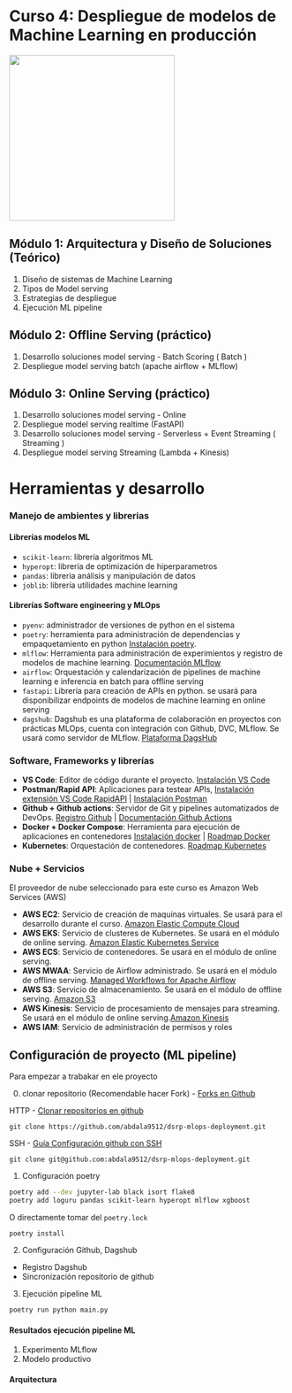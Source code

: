 # Curso 4: Despliegue de modelos de Machine Learning en producción


<img src="https://ci3.googleusercontent.com/mail-sig/AIorK4zt6tOa3204Znd9u8YWMhVnZGy1TWuE7fovhJFzJFvFsfBrTb4F2vc6V99oNs0LODE1jmt1Nqo" width=300>


## Módulo 1: Arquitectura y Diseño de Soluciones (Teórico)

1. Diseño de sistemas de Machine Learning
2. Tipos de Model serving
3. Estrategias de despliegue
4. Ejecución ML pipeline

## Módulo 2: Offline Serving (práctico)

1. Desarrollo soluciones model serving - Batch Scoring ( Batch )
2. Despliegue model serving batch (apache airflow + MLflow)

## Módulo 3: Online Serving (práctico)

1. Desarrollo soluciones model serving - Online
2. Despliegue model serving realtime (FastAPI)
3. Desarrollo soluciones model serving  - Serverless + Event Streaming ( Streaming )
4. Despliegue model serving Streaming (Lambda + Kinesis)

# Herramientas y desarrollo

### Manejo de ambientes y librerias

#### Librerías modelos ML

* `scikit-learn`: librería algoritmos ML
* `hyperopt`: librería de optimización de hiperparametros
* `pandas`: libreria análisis y manipulación de datos
* `joblib`:  librería utilidades machine learning

#### Librerías Software engineering y MLOps

* `pyenv`: administrador de versiones de python en el sistema
* `poetry`: herramienta para administración de dependencias y empaquetamiento en python [Instalación poetry](https://python-poetry.org/docs/#installing-with-the-official-installer). 
* `mlflow`: Herramienta para administración de experimientos y registro de modelos de machine learning. [Documentación MLflow](https://mlflow.org/docs/latest/getting-started/intro-quickstart/index.html)
* `airflow`: Orquestación y calendarización de pipelines de machine learning e inferencia en batch para offline serving
* `fastapi`: Librería para creación de APIs en python. se usará para disponibilizar endpoints de modelos de machine learning en online serving
* `dagshub`: Dagshub es una plataforma de colaboración en proyectos con prácticas MLOps, cuenta con integración con Github, DVC, MLflow. Se usará como servidor de MLflow. [Plataforma DagsHub](https://dagshub.com/)

### Software, Frameworks y librerías

* **VS Code**: Editor de código durante el proyecto. [Instalación VS Code](https://code.visualstudio.com/download)
* **Postman/Rapid API**: Aplicaciones para testear APIs, [Instalación extensión VS Code RapidAPI](https://rapidapi.com/products/vs-code-rapidapi-client/) | [Instalación Postman](https://www.postman.com/downloads/)
* **Github + Github actions**: Servidor de Git y pipelines automatizados de DevOps. [Registro Github](https://github.com/) | [Documentación Github Actions](https://docs.github.com/es/actions)
* **Docker + Docker Compose**: Herramienta para ejecución de aplicaciones en contenedores [Instalación docker](https://docs.docker.com/engine/install/) | [Roadmap Docker](https://roadmap.sh/docker)
* **Kubernetes**: Orquestación de contenedores. [Roadmap Kubernetes](https://roadmap.sh/kubernetes)

### Nube + Servicios

El proveedor de nube seleccionado para este curso es Amazon Web Services (AWS)

* **AWS EC2**: Servicio de creación de maquinas virtuales. Se usará para el desarrollo durante el curso. [Amazon Elastic Compute Cloud](https://aws.amazon.com/es/ec2/)
* **AWS EKS**: Servicio de clusteres de Kubernetes. Se usará en el módulo de online serving. [Amazon Elastic Kubernetes Service](https://aws.amazon.com/es/eks/)
* **AWS ECS**: Servicio de contenedores. Se usará en el módulo de online serving.
* **AWS MWAA**: Servicio de Airflow administrado. Se usará en el módulo de offline serving. [Managed Workflows for Apache Airflow](https://aws.amazon.com/es/managed-workflows-for-apache-airflow/)
* **AWS S3**: Servicio de almacenamiento. Se usará en el módulo de offline serving. [Amazon S3](https://aws.amazon.com/es/s3/)
* **AWS Kinesis**: Servicio de procesamiento de mensajes para streaming. Se usará en el módulo de online serving.[Amazon Kinesis](https://aws.amazon.com/es/kinesis/)
* **AWS IAM**: Servicio de administración de permisos y roles

## Configuración de proyecto (ML pipeline)

Para empezar a trabakar en ele proyecto

0. clonar repositorio (Recomendable hacer Fork) - [Forks en Github](https://docs.github.com/es/pull-requests/collaborating-with-pull-requests/working-with-forks/fork-a-repo)

HTTP - [Clonar repositorios en github](https://docs.github.com/es/repositories/creating-and-managing-repositories/cloning-a-repository)

```
git clone https://github.com/abdala9512/dsrp-mlops-deployment.git
```

SSH - [Guía Configuración github con SSH](https://docs.github.com/en/authentication/connecting-to-github-with-ssh/adding-a-new-ssh-key-to-your-github-account)

```
git clone git@github.com:abdala9512/dsrp-mlops-deployment.git
```

1. Configuración poetry

```bash
poetry add --dev jupyter-lab black isort flake8
poetry add loguru pandas scikit-learn hyperopt mlflow xgboost
```

O directamente tomar del `poetry.lock`

```
poetry install
```

2. Configuración Github, Dagshub
* Registro Dagshub
* Sincronización repositorio de github
3. Ejecución pipeline ML

```bash
poetry run python main.py
```

#### Resultados ejecución pipeline ML

1. Experimento MLflow
2. Modelo productivo

#### Arquitectura
